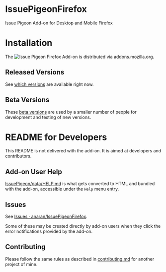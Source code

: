 # IssuePigeonFirefox

Issue Pigeon Add-on for Desktop and Mobile Firefox 

# Installation

The ![][icon] Firefox Add-on is distributed via addons.mozilla.org.

[icon]: IssuePigeon/data/icon48.png "Issue Pigeon"

## Released Versions

See [which versions](https://addons.mozilla.org/en-US/firefox/addon/issue-pigeon/versions/) are available right now.

## Beta Versions

These [beta versions](https://addons.mozilla.org/en-US/firefox/addon/issue-pigeon/versions/beta) are used by a smaller number of people for development and testing of new versions.

# README for Developers

This README is not delivered with the add-on. It is aimed at
developers and contributors.

## Add-on User Help

[IssuePigeon/data/HELP.md](IssuePigeon/data/HELP.md) is what gets converted to HTML and bundled with the add-on, accessible under the `Help` menu entry.

## Issues

See [Issues ·
anaran/IssuePigeonFirefox](https://github.com/anaran/IssuePigeonFirefox/issues).

Some of these may be created directly by add-on users when they click
the error notifications provided by the add-on.

## Contributing

Please follow the same rules as described in
[contributing.md](https://github.com/anaran/LastScrollChrome/blob/master/contributing.md)
for another project of mine.

